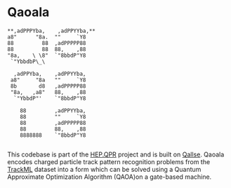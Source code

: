 # Qaoala
```                              
**,adPPPYba,    ,adPPYYba,**                                                               
a8"      "8a.  ""     `Y8                                             
88         88  ,adPPPPP88                           
88         88  88,    ,88                            
"8a,    \ \8"  `"8bbdP"Y8               
 `"YbbdbP\_\ 
 
  ,adPPYba,    ,adPPYYba,
 a8"     "8a   ""     `Y8
 8b       d8   ,adPPPPP88
 "8a,   ,a8"   88,    ,88
  `"YbbdP"'    `"8bbdP"Y8
     
    88         ,adPPYYba,
    88         ""     `Y8
    88         ,adPPPPP88
    88         88,    ,88
    8888888    `"8bbdP"Y8
    
```
This codebase is part of the [HEP.QPR](https://hep-qpr.lbl.gov/) project and is built on [Qallse](https://github.com/derlin/hepqpr-qallse). Qaoala encodes charged particle track pattern recognition problems from the [TrackML](https://www.kaggle.com/c/trackml-particle-identification/data) dataset into a form which can be solved using a Quantum Approximate Optimization Algorithm (QAOA)on a gate-based machine. 


